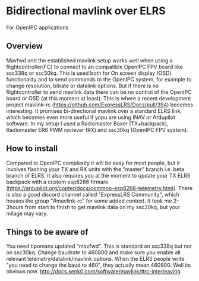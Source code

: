 # Bidirectional mavlink over ELRS
For OpenIPC applications

## Overview
Mavfwd and the established mavlink setup works well when using a flightcontroller(FC) to connect to an compatible OpenIPC FPV board like ssc338q or ssc30kq. This is used both for On screen display (OSD) functionality and to send commands to the OpenIPC system, for example to change resolution, bitrate or datalink options.
But if there is no flightcontroller to send mavlink data there can be no control of the OpenIPC board or OSD (at this moment at least).
This is where a recent development project mavlink-rc (https://github.com/ExpressLRS/Docs/pull/394) becomes interesting.
It promises bi-directional mavlink over a standard ELRS link, which becomes even more useful if yopu are using INAV or Ardupilot software.
In my setup I used a Radiomaster Boxer (TX+backpack), Radiomaster ER6 PWM reciever (RX) and ssc30kq (OpenIPC FPV system).

## How to install
Compared to OpenIPC complexity it will be easy for most people, but it involves flashing your TX and RX units with the "master" branch i.e. beta branch of ELRS. It also requires you at the moment to update your TX ELRS backpack with a custom esp8266 firmare (https://ardupilot.org/copter/docs/common-esp8266-telemetry.html).
There is also a good discord channel called "ExpressLRS Community", which houses the group "#mavlink-rc" for some added context.
It took me 2-3hours from start to finish to get mavlink data on my ssc30kq, but your milage may vary.

## Things to be aware of
You need tipomans updated "mavfwd". This is standard on ssc338q but not on ssc30kq. Change baudrate to 460800 and make sure you enable all relevant telemetry/datalink/mavlink options.
When the ELRS people write "you need to change the baud to 460", they actually mean 460800. Well its obvious now.
http://docs.senk0.com/software/mavlink/#rc-interleaving
